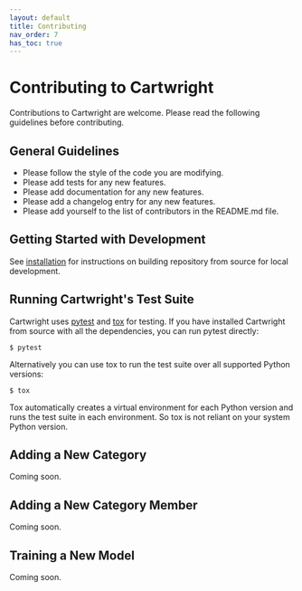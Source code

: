```yaml
---
layout: default
title: Contributing
nav_order: 7
has_toc: true
---
```

# Contributing to Cartwright
Contributions to Cartwright are welcome. Please read the following guidelines before contributing.

## General Guidelines
* Please follow the style of the code you are modifying.
* Please add tests for any new features.
* Please add documentation for any new features.
* Please add a changelog entry for any new features.
* Please add yourself to the list of contributors in the README.md file.


## Getting Started with Development
See [installation](./installation) for instructions on building repository from source for local development.


## Running Cartwright's Test Suite
Cartwright uses [pytest](https://docs.pytest.org/en/latest/) and [tox](https://tox.readthedocs.io/en/latest/) for testing. If you have installed Cartwright from source with all the dependencies, you can run pytest directly:

    $ pytest

Alternatively you can use tox to run the test suite over all supported Python versions:

    $ tox

Tox automatically creates a virtual environment for each Python version and runs the test suite in each environment. So tox is not reliant on your system Python version.



## Adding a New Category
Coming soon.

## Adding a New Category Member
Coming soon.

## Training a New Model
Coming soon.